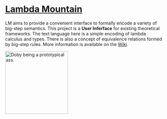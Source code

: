# [Lambda Mountain](https://github.com/andrew-johnson-4/-/wiki)

LM aims to provide a convenient interface to formally encode a variety of big-step semantics.
This project is a **User Inferface** for existing theoretical frameworks.
The text language here is a simple encoding of lambda calculus and types.
There is also a concept of equivalence relations formed by big-step rules.
More information is available on the [Wiki](https://github.com/andrew-johnson-4/-/wiki).

<img src="https://raw.githubusercontent.com/andrew-johnson-4/-/main/DOBY.jpg" height=200 title="Doby being a prototypical ass.">

